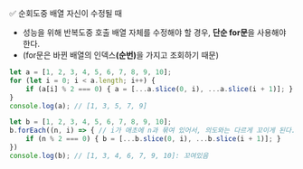✅ 순회도중 배열 자신이 수정될 때
* 성능을 위해 반복도중 호출 배열 자체를 수정해야 할 경우, <b>단순 for문</b>을 사용해야 한다.
* (for문은 바뀐 배열의 인덱스<b>(순번)</b>을 가지고 조회하기 때문)
```javascript
let a = [1, 2, 3, 4, 5, 6, 7, 8, 9, 10];
for (let i = 0; i < a.length; i++) {
    if (a[i] % 2 === 0) { a = [...a.slice(0, i), ...a.slice(i + 1)]; }
}
console.log(a); // [1, 3, 5, 7, 9]

let b = [1, 2, 3, 4, 5, 6, 7, 8, 9, 10];
b.forEach((n, i) => { // i가 애초에 n과 묶여 있어서, 의도와는 다르게 꼬이게 된다.
    if (n % 2 === 0) { b = [...b.slice(0, i), ...b.slice(i + 1)]; }
})
console.log(b); // [1, 3, 4, 6, 7, 9, 10]: 꼬여있음
```